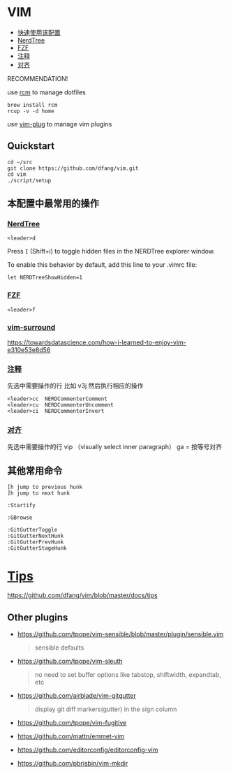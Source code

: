 # VIM

- [快速使用该配置](#quickstart)
- [NerdTree](#nerdtree)
- [FZF](#fzf)
- [注释](#注释)
- [对齐](#对齐)

RECOMMENDATION!

use [rcm](https://github.com/thoughtbot/dotfiles/tree/master#install) to manage dotfiles

```
brew install rcm
rcup -v -d home
```

use [vim-plug](https://github.com/junegunn/vim-plug) to manage vim plugins


## Quickstart

```
cd ~/src
git clone https://github.com/dfang/vim.git
cd vim
./script/setup
```

## 本配置中最常用的操作

### [NerdTree](https://github.com/preservim/nerdtree)

`<leader>d`

Press `I` (Shift+i) to toggle hidden files in the NERDTree explorer window.

To enable this behavior by default, add this line to your .vimrc file:

`let NERDTreeShowHidden=1`

### [FZF](https://github.com/junegunn/fzf.vim)

`<leader>f`

### [vim-surround](https://github.com/tpope/vim-surround)

https://towardsdatascience.com/how-i-learned-to-enjoy-vim-e310e53e8d56


### [注释](https://github.com/preservim/nerdcommenter)

先选中需要操作的行 比如 v3j 然后执行相应的操作

```
<leader>cc  NERDCommenterComment
<leader>cu  NERDCommenterUncomment
<leader>ci  NERDCommenterInvert
```

### [对齐](https://github.com/junegunn/vim-easy-align)

先选中需要操作的行 vip （visually select inner paragraph）
ga = 按等号对齐

## 其他常用命令

```
[h jump to previous hunk
]h jump to next hunk

:Startify

:GBrowse

:GitGutterToggle
:GitGutterNextHunk
:GitGutterPrevHunk
:GitGutterStageHunk

```
# [Tips](https://github.com/dfang/vim/blob/master/docs/tips)

https://github.com/dfang/vim/blob/master/docs/tips

## Other plugins

- https://github.com/tpope/vim-sensible/blob/master/plugin/sensible.vim

  > sensible defaults

- https://github.com/tpope/vim-sleuth

  > no need to set buffer options like tabstop, shiftwidth, expandtab, etc

- https://github.com/airblade/vim-gitgutter

  > display git diff markers(gutter) in the sign column

- https://github.com/tpope/vim-fugitive

- https://github.com/mattn/emmet-vim

- https://github.com/editorconfig/editorconfig-vim

- https://github.com/pbrisbin/vim-mkdir
